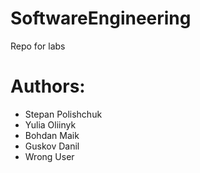 # SoftwareEngineering
Repo for labs

# Authors:

- Stepan Polishchuk
- Yulia Oliinyk
- Bohdan Maik
- Guskov Danil
- Wrong User
